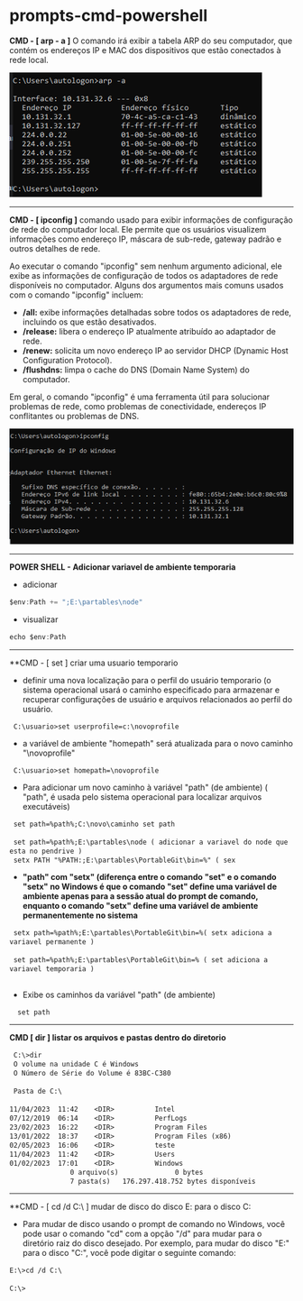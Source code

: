 # prompts-cmd-powershell


**CMD - [ arp - a ]** O comando irá exibir a tabela ARP do seu computador, que contém os endereços IP e MAC dos dispositivos que estão conectados à rede local.

  ![](https://github.com/Fabx01/prompts-cmd-powershell/blob/main/cmd%20(arp%20-a).png)
  
  -------------------------------------------------------------------------
  
 **CMD - [ ipconfig ]** comando usado para exibir informações de configuração de rede do computador local. Ele permite que os usuários visualizem informações como endereço IP, máscara de sub-rede, gateway padrão e outros detalhes de rede.  
 
 Ao executar o comando "ipconfig" sem nenhum argumento adicional, ele exibe as informações de configuração de todos os adaptadores de rede disponíveis no computador. Alguns dos argumentos mais comuns usados com o comando "ipconfig" incluem:

* **/all:** exibe informações detalhadas sobre todos os adaptadores de rede, incluindo os que estão desativados.
* **/release:** libera o endereço IP atualmente atribuído ao adaptador de rede.
* **/renew:** solicita um novo endereço IP ao servidor DHCP (Dynamic Host Configuration Protocol).
* **/flushdns:** limpa o cache do DNS (Domain Name System) do computador.

Em geral, o comando "ipconfig" é uma ferramenta útil para solucionar problemas de rede, como problemas de conectividade, endereços IP conflitantes ou problemas de DNS.
  
 ![](https://github.com/Fabx01/prompts-cmd-powershell/blob/main/IPCONFIG.png)
 
 ------------------------------------------------------------------

 **POWER SHELL - Adicionar variavel de ambiente temporaria**
 
 * adicionar
 ```javascript
 $env:Path += ";E:\partables\node"
```
* visualizar
```javascript
echo $env:Path

```
-------------------------------------------------------------------------

**CMD - [ set ] criar uma usuario temporario 

* definir uma nova localização para o perfil do usuário temporario (o sistema operacional usará o caminho especificado para armazenar e recuperar configurações de usuário e arquivos relacionados ao perfil do usuário.

```
 C:\usuario>set userprofile=c:\novoprofile
```
* a variável de ambiente "homepath" será atualizada para o novo caminho "\novoprofile"
```
 C:\usuario>set homepath=\novoprofile
```
* Para adicionar um novo caminho à variável "path" (de ambiente) (  "path", é usada pelo sistema operacional para localizar arquivos executáveis)
```
 set path=%path%;C:\novo\caminho set path
 
 set path=%path%;E:\partables\node ( adicionar a variavel do node que esta no pendrive ) 
 setx PATH "%PATH:;E:\partables\PortableGit\bin=%" ( sex

```
* **"path" com "setx" (diferença entre o comando "set" e o comando "setx" no Windows é que o comando "set" define uma variável de ambiente apenas para a sessão atual do prompt de comando, enquanto o comando "setx" define uma variável de ambiente permanentemente no sistema**
```
 setx path=%path%;E:\partables\PortableGit\bin=%( setx adiciona a variavel permanente )
 
 set path=%path%;E:\partables\PortableGit\bin=% ( set adiciona a variavel temporaria )
 
```

* Exibe os caminhos da variável "path" (de ambiente)
```
  set path
```

--------------------------------------------------------------------

**CMD [ dir ] listar os arquivos e pastas dentro do diretorio**

```
 C:\>dir
 O volume na unidade C é Windows
 O Número de Série do Volume é 83BC-C380

 Pasta de C:\

11/04/2023  11:42    <DIR>          Intel
07/12/2019  06:14    <DIR>          PerfLogs
23/02/2023  16:22    <DIR>          Program Files
13/01/2022  18:37    <DIR>          Program Files (x86)
02/05/2023  16:06    <DIR>          teste
11/04/2023  11:42    <DIR>          Users
01/02/2023  17:01    <DIR>          Windows
               0 arquivo(s)              0 bytes
               7 pasta(s)   176.297.418.752 bytes disponíveis

```

-----------------------------------------------------------------

**CMD - [ cd /d C:\ ] mudar de disco do disco E: para o disco C: 

* Para mudar de disco usando o prompt de comando no Windows, você pode usar o comando "cd" com a opção "/d" para mudar para o diretório raiz do disco desejado. Por exemplo, para mudar do disco "E:" para o disco "C:", você pode digitar o seguinte comando:
```
E:\>cd /d C:\

C:\>

```








